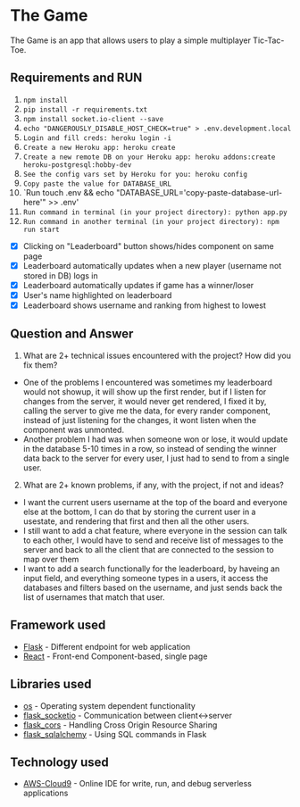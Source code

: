 # The Game
The Game is an app that allows users to play a simple multiplayer Tic-Tac-Toe.

## Requirements and RUN
1. `npm install`
2. `pip install -r requirements.txt`
3. `npm install socket.io-client --save`
4. `echo "DANGEROUSLY_DISABLE_HOST_CHECK=true" > .env.development.local`
5. `Login and fill creds: heroku login -i`
6. `Create a new Heroku app: heroku create`
7. `Create a new remote DB on your Heroku app: heroku addons:create heroku-postgresql:hobby-dev`
8. `See the config vars set by Heroku for you: heroku config`
9. `Copy paste the value for DATABASE_URL`
10. `Run touch .env && echo "DATABASE_URL='copy-paste-database-url-here'" >> .env'
11. `Run command in terminal (in your project directory): python app.py`
12. `Run command in another terminal (in your project directory): npm run start`

- [x] Clicking on "Leaderboard" button shows/hides component on same page
- [x] Leaderboard automatically  updates when a new player (username not stored in DB) logs in
- [x] Leaderboard automatically updates if game has a winner/loser
- [x] User's name highlighted on leaderboard
- [x] Leaderboard shows username and ranking from highest to lowest

## Question and Answer
1. What are 2+ technical issues encountered with the project? How did you fix them?
- One of the problems I encountered was sometimes my leaderboard would not showup, it will show up the first render, but if I listen for changes from the server, it would never get rendered, I fixed it by, calling the server to give me the data, for every rander component, instead of just listening for the changes, it wont listen when the component was unmonted. 
- Another problem I had was when someone won or lose, it would update in the database 5-10 times in a row, so instead of sending the winner data back to the server for every user, I just had to send to from a single user.

2. What are 2+ known problems, if any, with the project, if not and ideas?
- I want the current users username at the top of the board and everyone else at the bottom, I can do that by storing the current user in a usestate, and rendering that first and then all the other users.
- I still want to add a chat feature, where everyone in the session can talk to each other, I would have to send and receive list of messages to the server and back to all the client that are connected to the session to map over them
- I want to add a search functionally for the leaderboard, by haveing an input field, and everything someone types in a users, it access the databases and filters based on the username, and just sends back the list of usernames that match that user. 

## Framework used
- [Flask](https://flask.palletsprojects.com/en/1.1.x/quickstart/) - Different endpoint for web application
- [React](https://reactjs.org) - Front-end Component-based, single page

## Libraries used
- [os](https://docs.python.org/3/library/os.html) - Operating system dependent functionality
- [flask_socketio](https://flask-socketio.readthedocs.io/en/latest/) - Communication between client<->server
- [flask_cors](https://flask-cors.readthedocs.io/en/latest/) - Handling Cross Origin Resource Sharing
- [flask_sqlalchemy](https://flask-sqlalchemy.palletsprojects.com/en/2.x/) - Using SQL commands in Flask

## Technology used
- [AWS-Cloud9](https://aws.amazon.com/cloud9/) - Online IDE for write, run, and debug serverless applications
